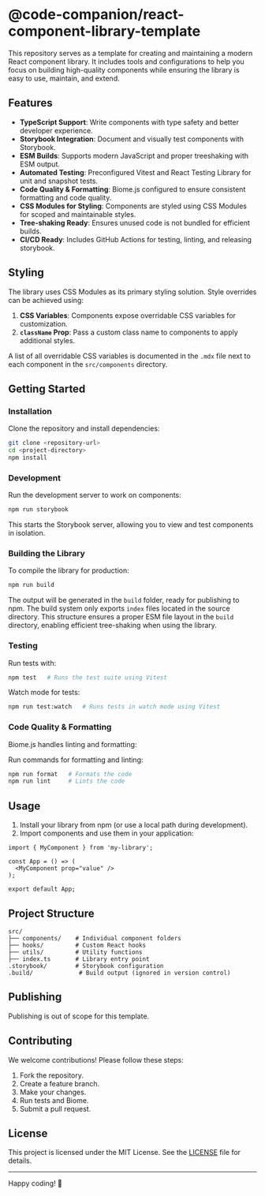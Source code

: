 # @code-companion/react-component-library-template

This repository serves as a template for creating and maintaining a modern React component library. It includes tools and configurations to help you focus on building high-quality components while ensuring the library is easy to use, maintain, and extend.

## Features

- **TypeScript Support**: Write components with type safety and better developer experience.
- **Storybook Integration**: Document and visually test components with Storybook.
- **ESM Builds**: Supports modern JavaScript and proper treeshaking with ESM output.
- **Automated Testing**: Preconfigured Vitest and React Testing Library for unit and snapshot tests.
- **Code Quality & Formatting**: Biome.js configured to ensure consistent formatting and code quality.
- **CSS Modules for Styling**: Components are styled using CSS Modules for scoped and maintainable styles.
- **Tree-shaking Ready**: Ensures unused code is not bundled for efficient builds.
- **CI/CD Ready**: Includes GitHub Actions for testing, linting, and releasing storybook.

## Styling

The library uses CSS Modules as its primary styling solution. Style overrides can be achieved using:

1. **CSS Variables**: Components expose overridable CSS variables for customization.
2. **`className` Prop**: Pass a custom class name to components to apply additional styles.

A list of all overridable CSS variables is documented in the `.mdx` file next to each component in the `src/components` directory.

## Getting Started

### Installation

Clone the repository and install dependencies:

```bash
git clone <repository-url>
cd <project-directory>
npm install
```

### Development

Run the development server to work on components:

```bash
npm run storybook
```

This starts the Storybook server, allowing you to view and test components in isolation.

### Building the Library

To compile the library for production:

```bash
npm run build
```

The output will be generated in the `build` folder, ready for publishing to npm. The build system only exports `index` files located in the source directory. This structure ensures a proper ESM file layout in the `build` directory, enabling efficient tree-shaking when using the library.

### Testing

Run tests with:

```bash
npm test   # Runs the test suite using Vitest
```

Watch mode for tests:

```bash
npm run test:watch   # Runs tests in watch mode using Vitest
```

### Code Quality & Formatting

Biome.js handles linting and formatting:

Run commands for formatting and linting:

```bash
npm run format   # Formats the code
npm run lint     # Lints the code
```

## Usage

1. Install your library from npm (or use a local path during development).
2. Import components and use them in your application:

```tsx
import { MyComponent } from 'my-library';

const App = () => (
  <MyComponent prop="value" />
);

export default App;
```

## Project Structure

```plaintext
src/
├── components/    # Individual component folders
├── hooks/         # Custom React hooks
├── utils/         # Utility functions
├── index.ts       # Library entry point
.storybook/        # Storybook configuration
.build/             # Build output (ignored in version control)
```

## Publishing

Publishing is out of scope for this template.

## Contributing

We welcome contributions! Please follow these steps:

1. Fork the repository.
2. Create a feature branch.
3. Make your changes.
4. Run tests and Biome.
5. Submit a pull request.

## License

This project is licensed under the MIT License. See the [LICENSE](./LICENSE) file for details.

---

Happy coding! 🎉

